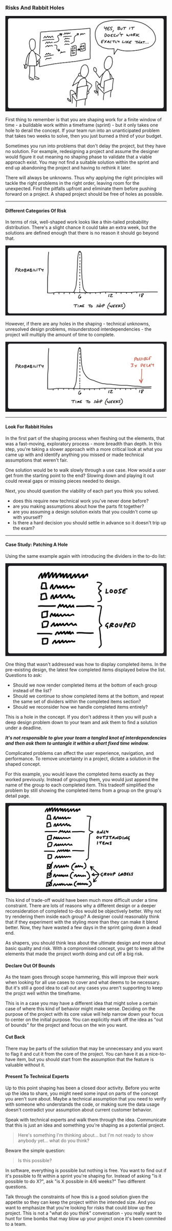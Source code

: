 ### Risks And Rabbit Holes

![Image 0.1](../images/ch5_1.png)

First thing to remember is that you are shaping work for a finite window of time - a buildable work within a timeframe (sprint) - but it only takes one hole to derail the concept. If your team run into an unanticipated problem that takes two weeks to solve, then you just burned a third of your budget.

Sometimes you run into problems that don't delay the project, but they have no solution. For example, redesigning a project and assume the designer would figure it out meaning no shaping phase to validate that a viable approach exist. You may not find a suitable solution within the sprint and end up abandoning the project and having to rethink it later.

There will always be unknowns. Thus why applying the right principles will tackle the right problems in the right order, leaving room for the unexpected. Find the pitfalls upfront and eliminate them before pushing forward on a project. A shaped project should be free of holes as possible.

---

#### Different Categories Of Risk

In terms of risk, well-shaped work looks like a thin-tailed probability distribution. There's a slight chance it could take an extra week, but the solutions are defined enough that there is no reason it should go beyond that.

![Image 1.0](../images/ch5_2.png)

However, if there are any holes in the shaping - technical unknowns, unresolved design problems, misunderstood interdependencies - the project will multiply the amount of time to complete.

![Image 1.1](../images/ch5_3.png)

---

#### Look For Rabbit Holes

In the first part of the shaping process when fleshing out the elements, that was a fast-moving, exploratory process - more breadth than depth. In this step, you're taking a slower approach with a more critical look at what you came up with and identify anything you missed or made technical assumptions that weren't fair.

One solution would be to walk slowly through a use case. How would a user get from the starting point to the end? Slowing down and playing it out could reveal gaps or missing pieces needed to design.

Next, you should question the viability of each part you think you solved.

- does this require new technical work you've never done before?
- are you making assumptions about how the parts fit together?
- are you assuming a design solution exists that you couldn't come up with yourself?
- Is there a hard decision you should settle in advance so it doesn't trip up the exam?

---

#### Case Study: Patching A Hole

Using the same example again with introducing the dividers in the to-do list:

![Image 2.0](../images/ch5_4.png)

One thing that wasn't addressed was how to display completed items. In the pre-existing design, the latest few completed items displayed below the list. Questions to ask:

- Should we now render completed items at the bottom of each group instead of the list?
- Should we continue to show completed items at the bottom, and repeat the same set of dividers within the completed items section?
- Should we reconsider how we handle completed items entirely?

This is a hole in the concept. If you don't address it then you will push a deep design problem down to your team and ask them to find a solution under a deadline.

**_It's not responsible to give your team a tangled knot of interdependencies and then ask them to untangle it within a short fixed time window._**

Complicated problems can affect the user experience, navigation, and performance. To remove uncertainty in a project, dictate a solution in the shaped concept.

For this example, you would leave the completed items exactly as they worked previously. Instead of grouping them, you would just append the name of the group to each completed item. This tradeoff simplified the problem by still showing the completed items from a group on the group's detail page.

![Image 2.1](../images/ch5_5.png)

This kind of trade-off would have been much more difficult under a time constraint. There are lots of reasons why a different design or a deeper reconsideration of completed to-dos would be objectively better. Why not try rendering them inside each group? A designer could reasonably think that if they experiment with the styling more than they can make it blend better. Now, they have wasted a few days in the sprint going down a dead end.

As shapers, you should think less about the ultimate design and more about basic quality and risk. With a compromised concept, you get to keep all the elements that made the project worth doing and cut off a big risk.
<br/>

#### Declare Out Of Bounds

As the team goes through scope hammering, this will improve their work when looking for all use cases to cover and what deems to be necessary. But it's still a good idea to call out any cases you aren't supporting to keep the projct well within the timeframe.

This is in a case you may have a different idea that might solve a certain case of where this kind of behavior might make sense. Deciding on the purpose of the project with its core value will help narrow down your focus to center on the initial purpose. You can explicitly mark off the idea as "out of bounds" for the project and focus on the win you want.
<br/>

#### Cut Back

There may be parts of the solution that may be unnecessary and you want to flag it and cut it from the core of the project. You can have it as a nice-to-have item, but you should start from the assumption that the feature is valuable without it.
<br/>

#### Present To Technical Experts

Up to this point shaping has been a closed door activity. Before you write up the idea to share, you might need some input on parts of the concept you aren't sure about. Maybe a technical assumption that you need to verify with someone who understands the code, or making sure the data usage doesn't contradict your assumption about current customer behavior.

Speak with technical experts and walk them through the idea. Communicate that this is just an idea and something you're shaping as a potential project.

> Here's something I'm thinking about... but I'm not ready to show anybody yet... what do you think?

Beware the simple question:

> Is this possible?

In software, everything is possible but nothing is free. You want to find out if it's possible to fit within a sprint you're shaping for. Instead of asking "is it possible to do X?", ask "is X possible in 4/6 weeks?" Two different questions.

Talk through the constraints of how this is a good solution given the appetite so they can keep the project within the intended size. And you want to emphasize that you're looking for risks that could blow up the project. This is not a "what do you think" conversation - you really want to hunt for time bombs that may blow up your project once it's been commited to a team.
